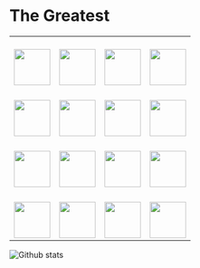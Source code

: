 
# The Greatest

<table>
  <tbody>
    <tr valign="middle">
      <td width="25%" align="center">
        <br>
        <img height="64px" src="https://cdn.svgporn.com/logos/javascript.svg">
        <br>
      </td>
      <td width="25%" align="center">
        <br>
        <img height="64px" src="https://cdn.svgporn.com/logos/react.svg">
        <br>
      </td>
      <td width="25%" align="center">
        <br>
        <img height="64px" src="https://cdn.svgporn.com/logos/android.svg">
        <br>
      </td>
      <td width="25%" align="center">
        <br>
        <img height="64px" src="https://cdn.svgporn.com/logos/ios.svg">
        <br>
      </td>
    </tr>
    <tr valign="middle">
      <td width="25%" align="center">
        <br>
        <img height="64px" src="https://cdn.worldvectorlogo.com/logos/google-cloud.svg">
        <br>
      </td>
      <td width="25%" align="center">
        <br>
        <img height="64px" src="https://cdn.svgporn.com/logos/firebase.svg">
        <br>
      </td>
      <td width="25%" align="center">
        <br>
        <img height="64px" src="https://cdn.svgporn.com/logos/nextjs.svg">
        <br>
      </td>
      <td width="25%" align="center">
        <br>
        <img height="64px" src="https://cdn.svgporn.com/logos/google-cloud-functions.svg">
        <br>
      </td>
    </tr>
    <tr valign="middle">
      <td width="25%" align="center">
        <br>
        <img height="64px" src="https://cdn.worldvectorlogo.com/logos/wordpress.svg">
        <br>
      </td>
      <td width="25%" align="center">
        <br>
        <img height="64px" src="https://cdn.svgporn.com/logos/nodejs.svg">
        <br>
      </td>
      <td width="25%" align="center">
        <br>
        <img height="64px" src="https://cdn.svgporn.com/logos/cpanel.svg">
        <br>
      </td>
      <td width="25%" align="center">
        <br>
        <img height="64px" src="https://cdn.svgporn.com/logos/jquery.svg">
        <br>
      </td>
    </tr>
    <tr valign="middle">
      <td width="25%" align="center">
        <br>
        <img height="64px" src="https://cdn.worldvectorlogo.com/logos/visual-studio-code.svg">
        <br>
      </td>
      <td width="25%" align="center">
        <br>
        <img height="64px" src="https://cdn.svgporn.com/logos/git-icon.svg">
        <br>
      </td>
      <td width="25%" align="center">
        <br>
        <img height="64px" src="https://cdn.svgporn.com/logos/npm.svg">
        <br>
      </td>
      <td width="25%" align="center">
        <br>
        <img height="64px" src="https://cdn.svgporn.com/logos/linux-tux.svg">
        <br>
      </td>
    </tr>
  </tbody>
</table>

![Github stats](https://github-readme-stats.vercel.app/api?username=BossBele&show_icons=true&hide_border=true)
